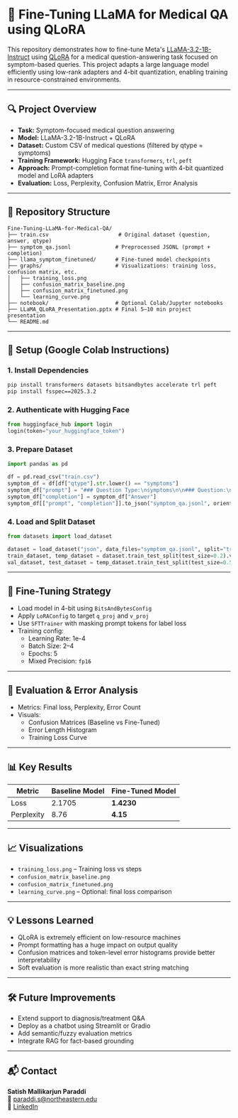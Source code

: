
# 🧠 Fine-Tuning LLaMA for Medical QA using QLoRA

This repository demonstrates how to fine-tune Meta's [LLaMA-3.2-1B-Instruct](https://huggingface.co/meta-llama) using [QLoRA](https://arxiv.org/abs/2305.14314) for a medical question-answering task focused on symptom-based queries. This project adapts a large language model efficiently using low-rank adapters and 4-bit quantization, enabling training in resource-constrained environments.

---

## 🔍 Project Overview

- **Task:** Symptom-focused medical question answering
- **Model:** LLaMA-3.2-1B-Instruct + QLoRA
- **Dataset:** Custom CSV of medical questions (filtered by qtype = symptoms)
- **Training Framework:** Hugging Face `transformers`, `trl`, `peft`
- **Approach:** Prompt-completion format fine-tuning with 4-bit quantized model and LoRA adapters
- **Evaluation:** Loss, Perplexity, Confusion Matrix, Error Analysis

---

## 📁 Repository Structure

```
Fine-Tuning-LLaMA-for-Medical-QA/
├── train.csv                      # Original dataset (question, answer, qtype)
├── symptom_qa.jsonl              # Preprocessed JSONL (prompt + completion)
├── llama_symptom_finetuned/      # Fine-tuned model checkpoints
├── graphs/                       # Visualizations: training loss, confusion matrix, etc.
│   ├── training_loss.png
│   ├── confusion_matrix_baseline.png
│   ├── confusion_matrix_finetuned.png
│   └── learning_curve.png
├── notebook/                     # Optional Colab/Jupyter notebooks
├── LLaMA_QLoRA_Presentation.pptx # Final 5–10 min project presentation
└── README.md
```

---

## 🚀 Setup (Google Colab Instructions)

### 1. Install Dependencies

```bash
pip install transformers datasets bitsandbytes accelerate trl peft
pip install fsspec==2025.3.2
```

### 2. Authenticate with Hugging Face

```python
from huggingface_hub import login
login(token="your_huggingface_token")
```

### 3. Prepare Dataset

```python
import pandas as pd

df = pd.read_csv("train.csv")
symptom_df = df[df["qtype"].str.lower() == "symptoms"]
symptom_df["prompt"] = "### Question Type:\nsymptoms\n\n### Question:\n" + symptom_df["Question"] + "\n\n### Answer:"
symptom_df["completion"] = symptom_df["Answer"]
symptom_df[["prompt", "completion"]].to_json("symptom_qa.jsonl", orient="records", lines=True)
```

### 4. Load and Split Dataset

```python
from datasets import load_dataset

dataset = load_dataset("json", data_files="symptom_qa.jsonl", split="train")
train_dataset, temp_dataset = dataset.train_test_split(test_size=0.2).values()
val_dataset, test_dataset = temp_dataset.train_test_split(test_size=0.5).values()
```

---

## 🔧 Fine-Tuning Strategy

- Load model in 4-bit using `BitsAndBytesConfig`
- Apply `LoRAConfig` to target `q_proj` and `v_proj`
- Use `SFTTrainer` with masking prompt tokens for label loss
- Training config:
  - Learning Rate: 1e-4
  - Batch Size: 2–4
  - Epochs: 5
  - Mixed Precision: `fp16`

---

## 🧪 Evaluation & Error Analysis

- Metrics: Final loss, Perplexity, Error Count
- Visuals:
  - Confusion Matrices (Baseline vs Fine-Tuned)
  - Error Length Histogram
  - Training Loss Curve

---

## 📊 Key Results

| Metric            | Baseline Model | Fine-Tuned Model |
|-------------------|----------------|------------------|
| Loss              | 2.1705         | **1.4230**       |
| Perplexity        | 8.76           | **4.15**         |

---

## 📈 Visualizations

- `training_loss.png` – Training loss vs steps
- `confusion_matrix_baseline.png`
- `confusion_matrix_finetuned.png`
- `learning_curve.png` – Optional: final loss comparison

---

## 💡 Lessons Learned

- QLoRA is extremely efficient on low-resource machines
- Prompt formatting has a huge impact on output quality
- Confusion matrices and token-level error histograms provide better interpretability
- Soft evaluation is more realistic than exact string matching

---

## 🛠 Future Improvements

- Extend support to diagnosis/treatment Q&A
- Deploy as a chatbot using Streamlit or Gradio
- Add semantic/fuzzy evaluation metrics
- Integrate RAG for fact-based grounding

---

## 📬 Contact

**Satish Mallikarjun Paraddi**  
📧 paraddi.s@northeastern.edu  
🔗 [LinkedIn](https://www.linkedin.com/in/satish-mallikarjun-paraddi)
